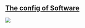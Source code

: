 ## [**The config of Software**](https://blog.ykqmain.com/liqi/)

![](https://github.com/ykqmain/Config/blob/master/Archives/vim.png)

